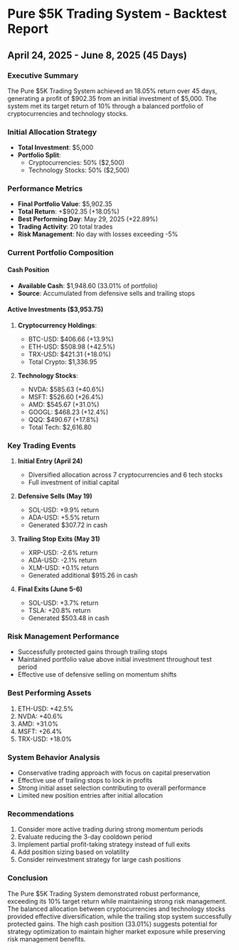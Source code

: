 # Pure $5K Trading System - Backtest Report
## April 24, 2025 - June 8, 2025 (45 Days)

### Executive Summary
The Pure $5K Trading System achieved an 18.05% return over 45 days, generating a profit of $902.35 from an initial investment of $5,000. The system met its target return of 10% through a balanced portfolio of cryptocurrencies and technology stocks.

### Initial Allocation Strategy
- **Total Investment**: $5,000
- **Portfolio Split**:
  - Cryptocurrencies: 50% ($2,500)
  - Technology Stocks: 50% ($2,500)

### Performance Metrics
- **Final Portfolio Value**: $5,902.35
- **Total Return**: +$902.35 (+18.05%)
- **Best Performing Day**: May 29, 2025 (+22.89%)
- **Trading Activity**: 20 total trades
- **Risk Management**: No day with losses exceeding -5%

### Current Portfolio Composition
#### Cash Position
- **Available Cash**: $1,948.60 (33.01% of portfolio)
- **Source**: Accumulated from defensive sells and trailing stops

#### Active Investments ($3,953.75)
1. **Cryptocurrency Holdings**:
   - BTC-USD: $406.66 (+13.9%)
   - ETH-USD: $508.98 (+42.5%)
   - TRX-USD: $421.31 (+18.0%)
   - Total Crypto: $1,336.95

2. **Technology Stocks**:
   - NVDA: $585.63 (+40.6%)
   - MSFT: $526.60 (+26.4%)
   - AMD: $545.67 (+31.0%)
   - GOOGL: $468.23 (+12.4%)
   - QQQ: $490.67 (+17.8%)
   - Total Tech: $2,616.80

### Key Trading Events
1. **Initial Entry (April 24)**
   - Diversified allocation across 7 cryptocurrencies and 6 tech stocks
   - Full investment of initial capital

2. **Defensive Sells (May 19)**
   - SOL-USD: +9.9% return
   - ADA-USD: +5.5% return
   - Generated $307.72 in cash

3. **Trailing Stop Exits (May 31)**
   - XRP-USD: -2.6% return
   - ADA-USD: -2.1% return
   - XLM-USD: +0.1% return
   - Generated additional $915.26 in cash

4. **Final Exits (June 5-6)**
   - SOL-USD: +3.7% return
   - TSLA: +20.8% return
   - Generated $503.48 in cash

### Risk Management Performance
- Successfully protected gains through trailing stops
- Maintained portfolio value above initial investment throughout test period
- Effective use of defensive selling on momentum shifts

### Best Performing Assets
1. ETH-USD: +42.5%
2. NVDA: +40.6%
3. AMD: +31.0%
4. MSFT: +26.4%
5. TRX-USD: +18.0%

### System Behavior Analysis
- Conservative trading approach with focus on capital preservation
- Effective use of trailing stops to lock in profits
- Strong initial asset selection contributing to overall performance
- Limited new position entries after initial allocation

### Recommendations
1. Consider more active trading during strong momentum periods
2. Evaluate reducing the 3-day cooldown period
3. Implement partial profit-taking strategy instead of full exits
4. Add position sizing based on volatility
5. Consider reinvestment strategy for large cash positions

### Conclusion
The Pure $5K Trading System demonstrated robust performance, exceeding its 10% target return while maintaining strong risk management. The balanced allocation between cryptocurrencies and technology stocks provided effective diversification, while the trailing stop system successfully protected gains. The high cash position (33.01%) suggests potential for strategy optimization to maintain higher market exposure while preserving risk management benefits. 